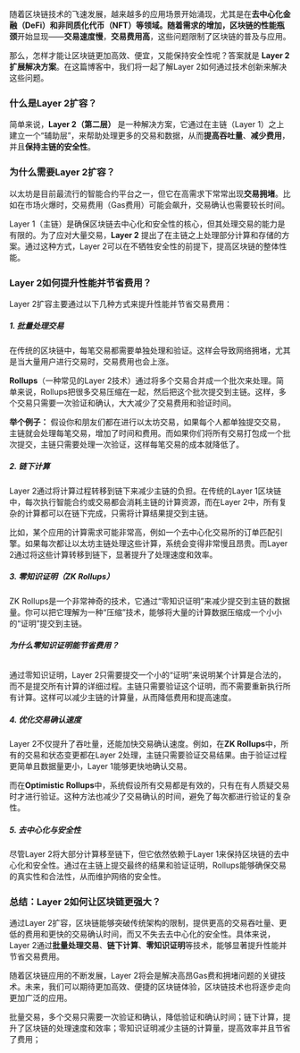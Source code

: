 
随着区块链技术的飞速发展，越来越多的应用场景开始涌现，尤其是在**去中心化金融（DeFi）和非同质化代币（NFT）等领域。随着需求的增加，区块链的性能瓶颈**开始显现——**交易速度慢**，**交易费用高**，这些问题限制了区块链的普及与应用。

那么，怎样才能让区块链更加高效、便宜，又能保持安全性呢？答案就是 **Layer 2 扩展解决方案**。在这篇博客中，我们将一起了解Layer 2如何通过技术创新来解决这些问题。

  ### **什么是Layer 2扩容？**

简单来说，**Layer 2（第二层）** 是一种解决方案，它通过在主链（Layer 1）之上建立一个“辅助层”，来帮助处理更多的交易和数据，从而**提高吞吐量**、**减少费用**，并且**保持主链的安全性**。

### **为什么需要Layer 2扩容？**

以太坊是目前最流行的智能合约平台之一，但它在高需求下常常出现**交易拥堵**。比如在市场火爆时，交易费用（Gas费用）可能会飙升，交易确认也需要较长时间。

Layer 1（主链）是确保区块链去中心化和安全性的核心，但其处理交易的能力是有限的。为了应对大量交易，**Layer 2** 提出了在主链之上处理部分计算和存储的方案。通过这种方式，Layer 2可以在不牺牲安全性的前提下，提高区块链的整体性能。

### **Layer 2如何提升性能并节省费用？**

Layer 2扩容主要通过以下几种方式来提升性能并节省交易费用：

##### **1. 批量处理交易**
	
在传统的区块链中，每笔交易都需要单独处理和验证。这样会导致网络拥堵，尤其是当大量用户进行交易时，交易费用也会上涨。
  
**Rollups**（一种常见的Layer 2技术）通过将多个交易合并成一个批次来处理。简单来说，Rollups把很多交易压缩在一起，然后把这个批次提交到主链。这样，多个交易只需要一次验证和确认，大大减少了交易费用和验证时间。

**举个例子：**
假设你和朋友们都在进行以太坊交易，如果每个人都单独提交交易，主链就会处理每笔交易，增加了时间和费用。而如果你们将所有交易打包成一个批次提交，主链只需要处理一次验证，这样每笔交易的成本就降低了。

##### **2. 链下计算**

Layer 2通过将计算过程转移到链下来减少主链的负担。在传统的Layer 1区块链中，每次执行智能合约或交易都会消耗主链的计算资源，而在Layer 2中，所有复杂的计算都可以在链下完成，只需将计算结果提交到主链。

比如，某个应用的计算需求可能非常高，例如一个去中心化交易所的订单匹配引擎。如果每次都让以太坊主链处理这些计算，系统会变得非常慢且昂贵。而Layer 2通过将这些计算转移到链下，显著提升了处理速度和效率。

##### **3. 零知识证明（ZK Rollups）**

ZK Rollups是一个非常神奇的技术，它通过“零知识证明”来减少提交到主链的数据量。你可以把它理解为一种“压缩”技术，能够将大量的计算数据压缩成一个小小的“证明”提交到主链。

###### **为什么零知识证明能节省费用？**

通过零知识证明，Layer 2只需要提交一个小的“证明”来说明某个计算是合法的，而不是提交所有计算的详细过程。主链只需要验证这个证明，而不需要重新执行所有计算。这样可以减少主链的计算量，从而降低费用和提高速度。

##### **4. 优化交易确认速度**

Layer 2不仅提升了吞吐量，还能加快交易确认速度。例如，在**ZK Rollups**中，所有的交易和状态变更都在Layer 2处理，主链只需要验证交易结果。由于验证过程更简单且数据量更小，Layer 1能够更快地确认交易。

而在**Optimistic Rollups**中，系统假设所有交易都是有效的，只有在有人质疑交易时才进行验证。这种方法也减少了交易确认的时间，避免了每次都进行验证的复杂性。

##### **5. 去中心化与安全性**

尽管Layer 2将大部分计算移至链下，但它依然依赖于Layer 1来保持区块链的去中心化和安全性。通过在主链上提交最终的结果和验证证明，Rollups能够确保交易的真实性和合法性，从而维护网络的安全性。

### **总结：Layer 2如何让区块链更强大？**

  通过Layer 2扩容，区块链能够突破传统架构的限制，提供更高的交易吞吐量、更低的费用和更快的交易确认时间，而又不失去去中心化的安全性。具体来说，Layer 2通过**批量处理交易**、**链下计算**、**零知识证明**等技术，能够显著提升性能并节省交易费用。

随着区块链应用的不断发展，Layer 2将会是解决高昂Gas费和拥堵问题的关键技术。未来，我们可以期待更加高效、便捷的区块链体验，区块链技术也将逐步走向更加广泛的应用。


批量交易，多个交易只需要一次验证和确认，降低验证和确认时间；链下计算，提升了区块链的处理速度和效率；零知识证明减少主链的计算量，提高效率并且节省了费用；